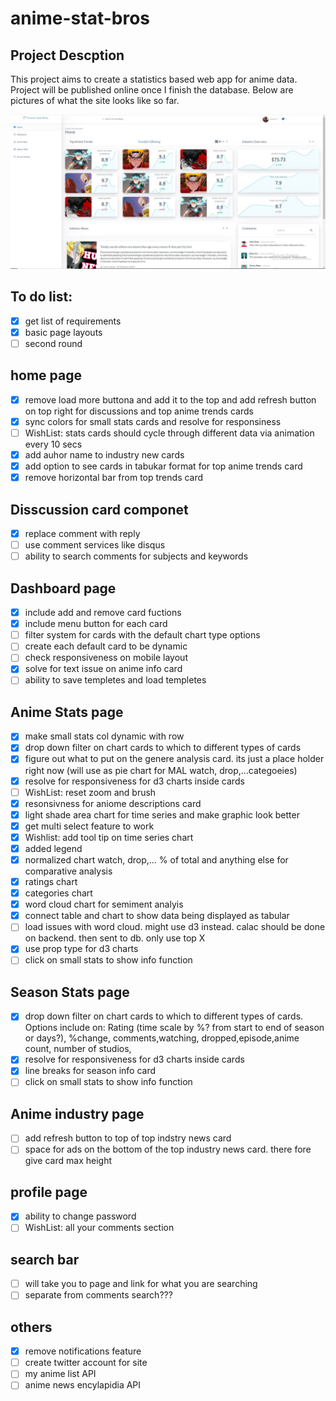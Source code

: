 # anime-stat-bros

## Project Descption
This project aims to create a statistics based web app for anime data. Project will be published online once I finish the database. Below are pictures of what the site looks like so far.

![AnimeStatBros](AnimeStatBros1.JPG?raw=true 'output')

## To do list:
- [X] get list of requirements
- [X] basic page layouts
- [ ] second round
## home page
- [X] remove load more buttona and add it to the top and add refresh button on top right for discussions and top anime trends cards
- [X] sync colors for small stats cards and resolve for responsiness
- [ ] WishList: stats cards should cycle through different data via animation every 10 secs
- [X] add auhor name to industry new cards
- [X] add option to see cards in tabukar format for top anime trends card
- [X] remove horizontal bar from top trends card
## Disscussion card componet
- [X] replace comment with reply
- [ ] use comment services like disqus
- [ ] ability to search comments for subjects and keywords
## Dashboard page
- [X] include add and remove card fuctions
- [X] include menu button for each card
- [ ] filter system for cards with the default chart type options
- [ ] create each default card to be dynamic
- [ ] check responsiveness on mobile layout
- [X] solve for text issue on anime info card
- [ ] ability to save templetes and load templetes
## Anime Stats page
- [X] make small stats col dynamic with row
- [X] drop down filter on chart cards to which to different types of cards
- [X] figure out what to put on the genere analysis card. its just a place holder right now (will use as pie chart for MAL watch, drop,...categoeies)
- [X] resolve for responsiveness for d3 charts inside cards
- [ ] WishList: reset zoom and brush
- [X] resonsivness for aniome descriptions card
- [X] light shade area chart for time series and make graphic look better
- [X] get multi select feature to work
- [X] Wishlist: add tool tip on time series chart
- [X] added legend
- [X] normalized chart watch, drop,... % of total and anything else for comparative analysis
- [X] ratings chart
- [X] categories chart
- [X] word cloud chart for semiment analyis
- [X] connect table and chart to show data being displayed as tabular
- [ ] load issues with word cloud. might use d3 instead. calac should be done on backend. then sent to db. only use top X
- [X] use prop type for d3 charts
- [ ] click on small stats to show info function 
## Season Stats page 
- [X] drop down filter on chart cards to which to different types of cards. Options include on: Rating (time scale by %? from start to end of season or days?), %change, comments,watching, dropped,episode,anime count, number of studios,   
- [X] resolve for responsiveness for d3 charts inside cards
- [X] line breaks for season info card
- [ ] click on small stats to show info function
## Anime industry page
- [ ] add refresh button to top of top indstry news card
- [ ] space for ads on the bottom of the top industry news card. there fore give card max height
## profile page
- [X] ability to change password
- [ ] WishList: all your comments section
## search bar
- [ ] will take you to page and link for what you are searching
- [ ] separate from comments search???
## others
- [X] remove notifications feature
- [ ] create twitter account for site
- [ ] my anime list API
- [ ] anime news encylapidia API
